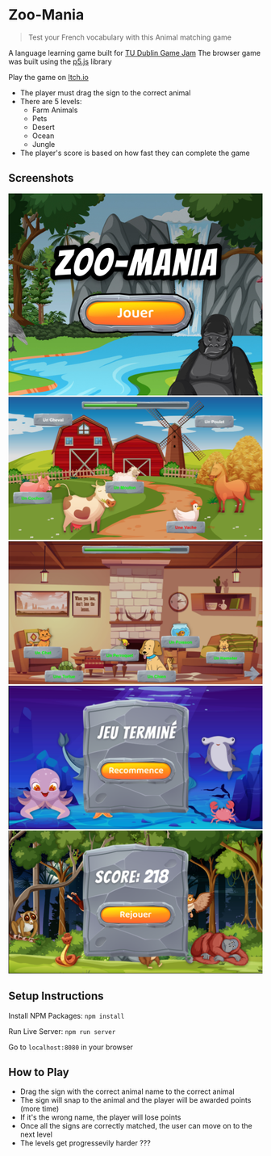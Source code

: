 # Zoo-Mania
> Test your French vocabulary with this Animal matching game

A language learning game built for [TU Dublin Game Jam](https://itch.io/jam/tudublin-game-jam-2023) 
The browser game was built using the [p5.js](https://p5js.org/) library

Play the game on [Itch.io](https://a-elmahmi.itch.io/zoo-mania)

- The player must drag the sign to the correct animal
- There are 5 levels:
    - Farm Animals
    - Pets
    - Desert
    - Ocean
    - Jungle
- The player's score is based on how fast they can complete the game

## Screenshots
![Start Screen](/screenshots/itch-thumbnail.jpg)
![Level 1](/screenshots/level1.png)
![Level 2](/screenshots/level2.png)
![Level 4 - Loss](/screenshots/level4-loss.png)
![Level 5 - Win](/screenshots/level5-win.png)

## Setup Instructions
Install NPM Packages:
`npm install`

Run Live Server:
`npm run server`

Go to `localhost:8080` in your browser

## How to Play
- Drag the sign with the correct animal name to the correct animal
- The sign will snap to the animal and the player will be awarded points (more time)
- If it's the wrong name, the player will lose points
- Once all the signs are correctly matched, the user can move on to the next level
- The levels get progressevily harder ???